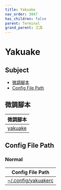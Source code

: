 ```yaml
---
title: Yakuake
nav_order: 3047
has_children: false
parent: Terminal
grand_parent: 工具
---
```



# Yakuake


## Subject

* [微調腳本](#微調腳本)
* [Config File Path](#config-file-path)


## 微調腳本

| 微調腳本 |
| --- |
| [yakuake](https://github.com/samwhelp/note-about-kde/tree/gh-pages/_demo/prototype/tool/yakuake) |


## Config File Path


### Normal

| Config File Path |
| --- |
| [~/.config/yakuakerc](https://github.com/samwhelp/note-about-kde/blob/gh-pages/_demo/prototype/tool/yakuake/asset/overlay/etc/skel/.config/yakuakerc) |
